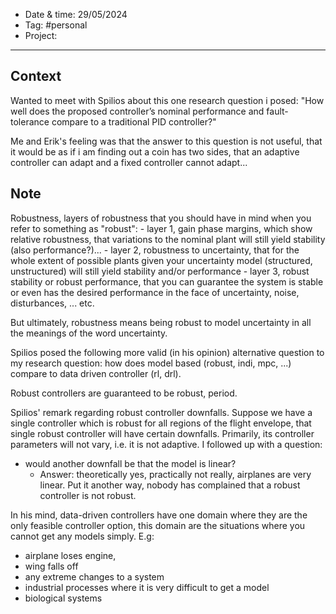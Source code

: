 
- Date & time:  29/05/2024
- Tag: #personal
- Project:

---
## Context

Wanted to meet with Spilios about this one research question i posed: "How well does the proposed controller’s nominal performance and fault-tolerance compare to a traditional PID controller?"

Me and Erik's feeling was that the answer to this question is not useful, that it would be as if i am finding out a coin has two sides, that an adaptive controller can adapt and a fixed controller cannot adapt...
## Note

Robustness, layers of robustness that you should have in mind when you refer to something as "robust":
	- layer 1, gain phase margins, which show relative robustness, that variations to the nominal plant will still yield stability (also performance?)...
	- layer 2, robustness to uncertainty, that for the whole extent of possible plants given your uncertainty model (structured, unstructured) will still yield stability and/or performance
	- layer 3, robust stability or robust performance, that you can guarantee the system is stable or even has the desired performance in the face of uncertainty, noise, disturbances, ... etc.

But ultimately, robustness means being robust to model uncertainty in all the meanings of the word uncertainty.

Spilios posed the following more valid (in his opinion) alternative question to my research question: how does model based (robust, indi, mpc, ...) compare to data driven controller (rl, drl).

Robust controllers are guaranteed to be robust, period.

Spilios' remark regarding robust controller downfalls. Suppose we have a single controller which is robust for all regions of the flight envelope, that single robust controller will have certain downfalls. Primarily, its controller parameters will not vary, i.e. it is not adaptive. I followed up with a question:
- would another downfall be that the model is linear? 
	- Answer: theoretically yes, practically not really, airplanes are very linear. Put it another way, nobody has complained that a robust controller is not robust.

In his mind, data-driven controllers have one domain where they are the only feasible controller option, this domain are the situations where you cannot get any models simply. E.g:
- airplane loses engine,
- wing falls off
- any extreme changes to a system
- industrial processes where it is very difficult to get a model
- biological systems

